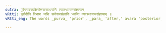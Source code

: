 ```yaml
---
sutra: पूर्वपरावरदक्षिणोत्तरापराधराणि व्यवस्थायामसंज्ञायाम्
vRtti: पूर्वादीनि विभाषा जसि सर्वनामसंज्ञानि भवन्ति व्यवस्थायामसंज्ञायाम् ॥
vRtti_eng: The words _purva_ 'prior', _para_ 'after,' avara 'posterior,' _dakshina_ 'south,' _uttara_ 'north.' _apara_ 'other,' and _adhara_ 'inferior,' when they discriminate relative position, not when they are appellatives, are optionally _sarvanama_ before the affix _jas_.

---
```

